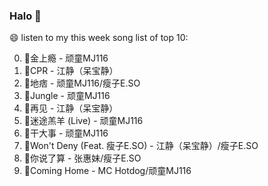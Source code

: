

### Halo 👋

😄 listen to my this week song list of top 10:

0. 🌈金上瘾 - 顽童MJ116
1. 🌈CPR - 江静（呆宝静）
2. 🌈地痞 - 顽童MJ116/瘦子E.SO
3. 🌈Jungle - 顽童MJ116
4. 🌈再见 - 江静（呆宝静）
5. 🌈迷途羔羊 (Live) - 顽童MJ116
6. 🌈干大事  - 顽童MJ116
7. 🌈Won't Deny (Feat. 瘦子E.SO) - 江静（呆宝静）/瘦子E.SO
8. 🌈你说了算 - 张惠妹/瘦子E.SO
9. 🌈Coming Home - MC Hotdog/顽童MJ116

